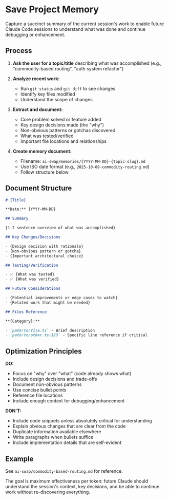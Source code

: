 # Save Project Memory

Capture a succinct summary of the current session's work to enable future Claude Code sessions to understand what was done and continue debugging or enhancement.

## Process

1. **Ask the user for a topic/title** describing what was accomplished (e.g., "commodity-based routing", "auth system refactor")

2. **Analyze recent work:**
   - Run `git status` and `git diff` to see changes
   - Identify key files modified
   - Understand the scope of changes

3. **Extract and document:**
   - Core problem solved or feature added
   - Key design decisions made (the "why")
   - Non-obvious patterns or gotchas discovered
   - What was tested/verified
   - Important file locations and relationships

4. **Create memory document:**
   - Filename: `ai-swap/memories/{YYYY-MM-DD}-{topic-slug}.md`
   - Use ISO date format (e.g., `2025-10-08-commodity-routing.md`)
   - Follow structure below

## Document Structure

```markdown
# {Title}

**Date:** {YYYY-MM-DD}

## Summary

{1-2 sentence overview of what was accomplished}

## Key Changes/Decisions

- {Design decision with rationale}
- {Non-obvious pattern or gotcha}
- {Important architectural choice}

## Testing/Verification

- ✅ {What was tested}
- ✅ {What was verified}

## Future Considerations

- {Potential improvements or edge cases to watch}
- {Related work that might be needed}

## Files Reference

**{Category}:**

- `path/to/file.ts` - Brief description
- `path/to/other.ts:123` - Specific line reference if critical
```

## Optimization Principles

**DO:**

- Focus on "why" over "what" (code already shows what)
- Include design decisions and trade-offs
- Document non-obvious patterns
- Use concise bullet points
- Reference file locations
- Include enough context for debugging/enhancement

**DON'T:**

- Include code snippets unless absolutely critical for understanding
- Explain obvious changes that are clear from the code
- Duplicate information available elsewhere
- Write paragraphs when bullets suffice
- Include implementation details that are self-evident

## Example

See `ai-swap/commodity-based-routing.md` for reference.

The goal is maximum effectiveness per token: future Claude should understand the session's context, key decisions, and be able to continue work without re-discovering everything.
